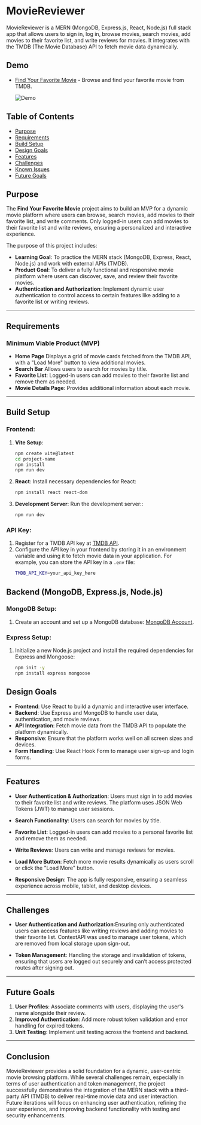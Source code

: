 # MovieReviewer

MovieReviewer is a MERN (MongoDB, Express.js, React, Node.js) full stack app that allows users to sign in, log in, browse movies, search movies, add movies to their favorite list, and write reviews for movies. It integrates with the TMDB (The Movie Database) API to fetch movie data dynamically.

## Demo

- [Find Your Favorite Movie](https:?/) - Browse and find your favorite movie from TMDB.

  ![Demo](./Client/src/assets/Gif/demo.gif)

## Table of Contents

- [Purpose](#purpose)
- [Requirements](#requirements)
- [Build Setup](#build-setup)
- [Design Goals](#design-goals)
- [Features](#features)
- [Challenges](#challenges)
- [Known Issues](#known-issues)
- [Future Goals](#future-goals)

## Purpose

The **Find Your Favorite Movie** project aims to build an MVP for a dynamic movie platform where users can browse, search movies, add movies to their favorite list, and write comments. Only logged-in users can add movies to their favorite list and write reviews, ensuring a personalized and interactive experience.

The purpose of this project includes:

- **Learning Goal**: To practice the MERN stack (MongoDB, Express, React, Node.js) and work with external APIs (TMDB).
- **Product Goal**: To deliver a fully functional and responsive movie platform where users can discover, save, and review their favorite movies.
- **Authentication and Authorization**: Implement dynamic user authentication to control access to certain features like adding to a favorite list or writing reviews.

---

## Requirements

### Minimum Viable Product (MVP)

- **Home Page** Displays a grid of movie cards fetched from the TMDB API, with a "Load More" button to view additional movies.
- **Search Bar** Allows users to search for movies by title.
- **Favorite List**: Logged-in users can add movies to their favorite list and remove them as needed.
- **Movie Details Page**: Provides additional information about each movie.

---

## Build Setup

### Frontend:

1. **Vite Setup**:
   ```bash
   npm create vite@latest
   cd project-name
   npm install
   npm run dev
   ```
2. **React**: Install necessary dependencies for React:
   ```bash
   npm install react react-dom
   ```
3. **Development Server**: Run the development server::
   ```bash
   npm run dev
   ```

### API Key:

1. Register for a TMDB API key at [TMDB API](https://www.themoviedb.org/documentation/api).
2. Configure the API key in your frontend by storing it in an environment variable and using it to fetch movie data in your application.
   For example, you can store the API key in a `.env` file:
   ```bash
   TMDB_API_KEY=your_api_key_here
   ```

## Backend (MongoDB, Express.js, Node.js)

### MongoDB Setup:

1. Create an account and set up a MongoDB database:
   [MongoDB Account](https://account.mongodb.com/account/login).

### Express Setup:

1. Initialize a new Node.js project and install the required dependencies for Express and Mongoose:
   ```bash
   npm init -y
   npm install express mongoose
   ```

## Design Goals

- **Frontend**: Use React to build a dynamic and interactive user interface.
- **Backend**: Use Express and MongoDB to handle user data, authentication, and movie reviews.
- **API Integration**: Fetch movie data from the TMDB API to populate the platform dynamically.
- **Responsive**: Ensure that the platform works well on all screen sizes and devices.
- **Form Handling**: Use React Hook Form to manage user sign-up and login forms.

---

## Features

- **User Authentication & Authorization**: Users must sign in to add movies to their favorite list and write reviews. The platform uses JSON Web Tokens (JWT) to manage user sessions.

- **Search Functionality**: Users can search for movies by title.

- **Favorite List**: Logged-in users can add movies to a personal favorite list and remove them as needed.

- **Write Reviews**: Users can write and manage reviews for movies.

- **Load More Button**: Fetch more movie results dynamically as users scroll or click the "Load More" button.

- **Responsive Design**: The app is fully responsive, ensuring a seamless experience across mobile, tablet, and desktop devices.

---

## Challenges

- **User Authentication and Authorization**:Ensuring only authenticated users can access features like writing reviews and adding movies to their favorite list. ContextAPI was used to manage user tokens, which are removed from local storage upon sign-out.

- **Token Management**: Handling the storage and invalidation of tokens, ensuring that users are logged out securely and can’t access protected routes after signing out.

---

## Future Goals

1. **User Profiles**: Associate comments with users, displaying the user's name alongside their review.
2. **Improved Authentication**: Add more robust token validation and error handling for expired tokens.
3. **Unit Testing**: Implement unit testing across the frontend and backend.

---

## Conclusion

MovieReviewer provides a solid foundation for a dynamic, user-centric movie browsing platform. While several challenges remain, especially in terms of user authentication and token management, the project successfully demonstrates the integration of the MERN stack with a third-party API (TMDB) to deliver real-time movie data and user interaction. Future iterations will focus on enhancing user authentication, refining the user experience, and improving backend functionality with testing and security enhancements.
